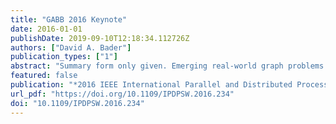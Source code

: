 ```yaml
---
title: "GABB 2016 Keynote"
date: 2016-01-01
publishDate: 2019-09-10T12:18:34.112726Z
authors: ["David A. Bader"]
publication_types: ["1"]
abstract: "Summary form only given. Emerging real-world graph problems include: detecting community structure in large social networks; improving the resilience of the electric power grid; and detecting and preventing disease in human populations. Unlike traditional applications in computational science and engineering, solving these problems at scale often raises new challenges because of the sparsity and lack of locality in the data, the need for additional research on scalable algorithms and development of frameworks for solving these problems on high performance computers, and the need for improved models that also capture the noise and bias inherent in the torrential data streams. In this talk, I will discuss opportunities and challenges in massive data-intensive computing for applications in computational science and engineering."
featured: false
publication: "*2016 IEEE International Parallel and Distributed Processing Symposium Workshops, IPDPS Workshops 2016, Chicago, IL, USA, May 23-27, 2016*"
url_pdf: "https://doi.org/10.1109/IPDPSW.2016.234"
doi: "10.1109/IPDPSW.2016.234"
---
```


